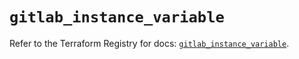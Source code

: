 # `gitlab_instance_variable`

Refer to the Terraform Registry for docs: [`gitlab_instance_variable`](https://registry.terraform.io/providers/gitlabhq/gitlab/17.10.0/docs/resources/instance_variable).
